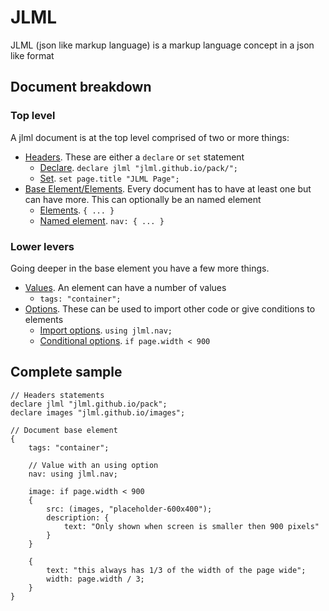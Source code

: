 # JLML

JLML (json like markup language) is a markup language concept in a json like format

## Document breakdown

### Top level

A jlml document is at the top level comprised of two or more things:

- [Headers](https://nml-lang.github.io/sdk/api/headers.md).
These are either a `declare` or `set` statement
  - [Declare](). `declare jlml "jlml.github.io/pack/";`
  - [Set](). `set page.title "JLML Page";`
- [Base Element/Elements](https://nml-lang.github.io/sdk/api/elements.md). Every document has to have at least one but can have more. This can optionally be an named element
  - [Elements](https://nml-lang.github.io/sdk/api/elements.md).
  `{ ... }`
  - [Named element](https://nml-lang.github.io/sdk/api/named_elements.md).
  `nav: { ... }`

### Lower levers

Going deeper in the base element you have a few more things.

- [Values](https://nml-lang.github.io/sdk/api/values.md). An element can have a number of values
  - `tags: "container";`
- [Options](https://nml-lang.github.io/sdk/api/options.md). These can be used to import other code or give conditions to elements
  - [Import options](https://nml-lang.github.io/sdk/api/import_options.md). `using jlml.nav;`
  - [Conditional options](https://nml-lang.github.io/sdk/api/conditional_options.md). `if page.width < 900`

## Complete sample

```lang-default
// Headers statements
declare jlml "jlml.github.io/pack";
declare images "jlml.github.io/images";

// Document base element
{
    tags: "container";

    // Value with an using option
    nav: using jlml.nav;

    image: if page.width < 900
    {
        src: (images, "placeholder-600x400");
        description: {
            text: "Only shown when screen is smaller then 900 pixels"
        }
    }

    {
        text: "this always has 1/3 of the width of the page wide";
        width: page.width / 3;
    }
}
```
